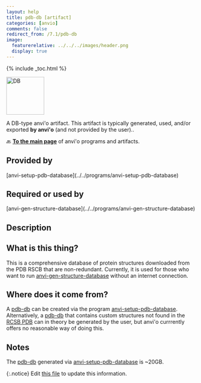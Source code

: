 ```yaml
---
layout: help
title: pdb-db [artifact]
categories: [anvio]
comments: false
redirect_from: /7.1/pdb-db
image:
  featurerelative: ../../../images/header.png
  display: true
---
```



{% include _toc.html %}


<img src="../../images/icons/DB.png" alt="DB" style="width:100px; border:none" />

A DB-type anvi'o artifact. This artifact is typically generated, used, and/or exported **by anvi'o** (and not provided by the user)..

🔙 **[To the main page](../../)** of anvi'o programs and artifacts.

## Provided by


<p style="text-align: left" markdown="1"><span class="artifact-p">[anvi-setup-pdb-database](../../programs/anvi-setup-pdb-database)</span></p>


## Required or used by


<p style="text-align: left" markdown="1"><span class="artifact-r">[anvi-gen-structure-database](../../programs/anvi-gen-structure-database)</span></p>


## Description


## What is this thing?  

This is a comprehensive database of protein structures downloaded from the PDB RSCB that are non-redundant. Currently, it is used for those who want to run <span class="artifact-n">[anvi-gen-structure-database](/help/7.1/programs/anvi-gen-structure-database)</span> without an internet connection.


## Where does it come from?  

A <span class="artifact-n">[pdb-db](/help/7.1/artifacts/pdb-db)</span> can be created via the program <span class="artifact-n">[anvi-setup-pdb-database](/help/7.1/programs/anvi-setup-pdb-database)</span>. Alternatively, a <span class="artifact-n">[pdb-db](/help/7.1/artifacts/pdb-db)</span> that contains custom structures not found in the [RCSB PDB](https://www.rcsb.org/) can in theory be generated by the user, but anvi'o currrently offers no reasonable way of doing this.


## Notes 

The <span class="artifact-n">[pdb-db](/help/7.1/artifacts/pdb-db)</span> generated via <span class="artifact-n">[anvi-setup-pdb-database](/help/7.1/programs/anvi-setup-pdb-database)</span> is ~20GB.  



{:.notice}
Edit [this file](https://github.com/merenlab/anvio/tree/master/anvio/docs/artifacts/pdb-db.md) to update this information.

